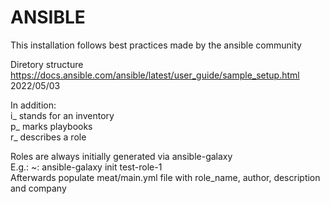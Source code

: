 # ANSIBLE
This installation follows best practices made by the ansible community

Diretory structure
https://docs.ansible.com/ansible/latest/user_guide/sample_setup.html 2022/05/03

In addition:  
i_ stands for an inventory  
p_ marks playbooks  
r_ describes a role  

Roles are always initially generated via ansible-galaxy  
E.g.: ~: ansible-galaxy init test-role-1  
Afterwards populate meat/main.yml file with role_name, author, description and company   
